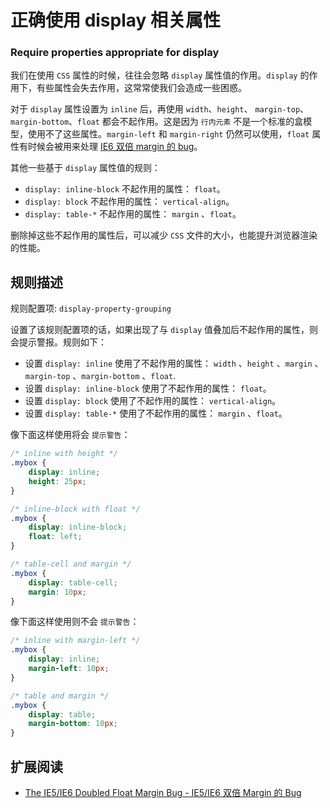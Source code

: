 # 正确使用 display 相关属性
### Require properties appropriate for display

我们在使用 `CSS` 属性的时候，往往会忽略 `display` 属性值的作用。`display` 的作用下，有些属性会失去作用，这常常使我们会造成一些困惑。

对于 `display` 属性设置为 `inline` 后，再使用 `width`、`height`、 `margin-top`、 `margin-bottom`、`float` 都会不起作用。这是因为 `行内元素` 不是一个标准的盒模型，使用不了这些属性。`margin-left` 和 `margin-right` 仍然可以使用，`float` 属性有时候会被用来处理 [IE6 双倍 margin 的 bug](http://www.positioniseverything.net/explorer/doubled-margin.html)。

其他一些基于 `display` 属性值的规则：

* `display: inline-block` 不起作用的属性： `float`。
* `display: block` 不起作用的属性： `vertical-align`。
* `display: table-*` 不起作用的属性： `margin` 、`float`。

删除掉这些不起作用的属性后，可以减少 `CSS` 文件的大小，也能提升浏览器渲染的性能。

## 规则描述

规则配置项: `display-property-grouping`

设置了该规则配置项的话，如果出现了与 `display` 值叠加后不起作用的属性，则会提示警报。规则如下：

* 设置 `display: inline` 使用了不起作用的属性： `width` 、`height` 、`margin` 、`margin-top` 、`margin-bottom` 、`float`.
* 设置 `display: inline-block` 使用了不起作用的属性： `float`。
* 设置 `display: block` 使用了不起作用的属性： `vertical-align`。
* 设置 `display: table-*` 使用了不起作用的属性： `margin` 、`float`。

像下面这样使用将会 `提示警告`：

```css
/* inline with height */
.mybox {
    display: inline;
    height: 25px;
}

/* inline-block with float */
.mybox {
    display: inline-block;
    float: left;
}

/* table-cell and margin */
.mybox {
    display: table-cell;
    margin: 10px;
}
```

像下面这样使用则不会 `提示警告`：

```css
/* inline with margin-left */
.mybox {
    display: inline;
    margin-left: 10px;
}

/* table and margin */
.mybox {
    display: table;
    margin-bottom: 10px;
}
```

## 扩展阅读

* [The IE5/IE6 Doubled Float Margin Bug - IE5/IE6 双倍 Margin 的 Bug](http://www.positioniseverything.net/explorer/doubled-margin.html)
